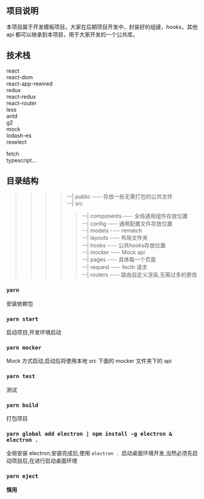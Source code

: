 ## 项目说明

本项目属于开发模板项目，大家在后期项目开发中，封装好的组键，hooks，其他 api 都可以继承到本项目，用于大家开发的一个公共库。

## 技术栈

react<br />
react-dom<br />
react-app-rewired<br />
redux<br />
react-redux<br />
react-router<br />
less<br />
antd<br />
g2<br />
mock<br />
lodash-es<br />
reselect<br />

<!-- immutable -->

fetch<br />
typescript...

## 目录结构

> > > > --| public ---- 存放一些无需打包的公共文件<br />
> > > > --| src<br />
> > > > > --| components ---- 全局通用组件存放位置<br />
> > > > > --| config ---- 通用配置文件存放位置<br />
> > > > > --| models ---- rematch<br />
> > > > > --| layouts ---- 布局文件夹<br />
> > > > > --| hooks ---- 公共hooks存放位置<br />
> > > > > --| mocker ---- Mock api<br />
> > > > > --| pages ---- 具体每一个页面<br />
> > > > > --| request ---- fecth 请求<br />
> > > > > --| routers ---- 路由自定义渲染,无需过多的更改<br />

### `yarn`

安装依赖包

### `yarn start`

启动项目,开发环境启动

### `yarn mocker`

Mock 方式启动,启动后将使用本地 src 下面的 mocker 文件夹下的 api

### `yarn test`

测试

### `yarn build`

打包项目

### `yarn global add electron | npm install -g electron & electron .`

全局安装 electron,安装完成后,使用 `electron . `启动桌面环境开发,当然必须先启动项目后,在进行启动桌面环境

### `yarn eject`

**慎用**
